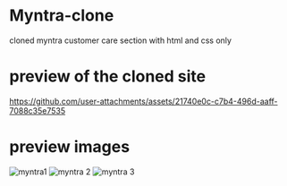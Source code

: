 # Myntra-clone
 cloned myntra customer care section with html and css only
# preview of the cloned site
https://github.com/user-attachments/assets/21740e0c-c7b4-496d-aaff-7088c35e7535
# preview images 
![myntra1](https://github.com/user-attachments/assets/b388c96b-6ec8-4920-a2f8-e55c2961ee5f)
![myntra 2](https://github.com/user-attachments/assets/89841cea-a4eb-48b7-932c-502b69952684)
![myntra 3](https://github.com/user-attachments/assets/e6e8e42f-cb41-454f-936c-b56ebb667f17)





